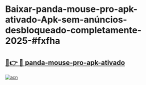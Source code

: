 # Baixar-panda-mouse-pro-apk-ativado-Apk-sem-anúncios-desbloqueado-completamente-2025-#fxfha

# <h2><a href="https://ainizakaria.my?title=panda-mouse-pro-apk-ativado&ref=24M">🔗👉 🔴 panda-mouse-pro-apk-ativado</a></h2>

[![acn](https://github.com/user-attachments/assets/0f9c940e-d8b0-45ae-aac7-cd30a18b3e1c)](https://ainizakaria.my?title=panda-mouse-pro-apk-ativado&ref=24M)

